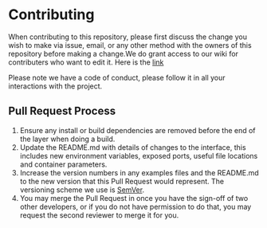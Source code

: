 # Contributing

When contributing to this repository, please first discuss the change you wish to make via issue,
email, or any other method with the owners of this repository before making a change.We do grant access to our wiki for contributers who want to edit it. Here is the [link](https://goo.gl/forms/ptLpV9lEdjMCuG282)


Please note we have a code of conduct, please follow it in all your interactions with the project.

## Pull Request Process

1. Ensure any install or build dependencies are removed before the end of the layer when doing a
   build.
2. Update the README.md with details of changes to the interface, this includes new environment
   variables, exposed ports, useful file locations and container parameters.
3. Increase the version numbers in any examples files and the README.md to the new version that this
   Pull Request would represent. The versioning scheme we use is [SemVer](http://semver.org/).
4. You may merge the Pull Request in once you have the sign-off of two other developers, or if you
   do not have permission to do that, you may request the second reviewer to merge it for you.


